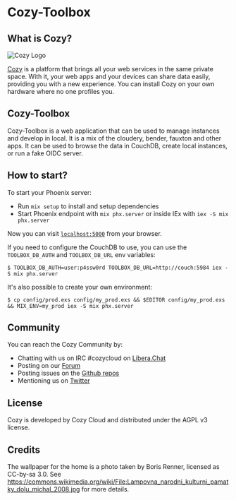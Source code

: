 # Cozy-Toolbox

## What is Cozy?

![Cozy Logo](https://cdn.rawgit.com/cozy/cozy-guidelines/master/templates/cozy_logo_small.svg)

[Cozy](https://cozy.io) is a platform that brings all your web services in the
same private space. With it, your web apps and your devices can share data
easily, providing you with a new experience. You can install Cozy on your own
hardware where no one profiles you.

## Cozy-Toolbox

Cozy-Toolbox is a web application that can be used to manage instances and
develop in local. It is a mix of the cloudery, bender, fauxton and other apps.
It can be used to browse the data in CouchDB, create local instances, or run
a fake OIDC server.

## How to start?

To start your Phoenix server:

  * Run `mix setup` to install and setup dependencies
  * Start Phoenix endpoint with `mix phx.server` or inside IEx with `iex -S mix phx.server`

Now you can visit [`localhost:5000`](http://localhost:5000) from your browser.

If you need to configure the CouchDB to use, you can use the `TOOLBOX_DB_AUTH`
and `TOOLBOX_DB_URL` env variables:

```
$ TOOLBOX_DB_AUTH=user:p4ssw0rd TOOLBOX_DB_URL=http://couch:5984 iex -S mix phx.server
```

It's also possible to create your own environment:

```
$ cp config/prod.exs config/my_prod.exs && $EDITOR config/my_prod.exs && MIX_ENV=my_prod iex -S mix phx.server
```

## Community

You can reach the Cozy Community by:

* Chatting with us on IRC #cozycloud on [Libera.Chat](https://web.libera.chat/#cozycloud)
* Posting on our [Forum](https://forum.cozy.io)
* Posting issues on the [Github repos](https://github.com/cozy/)
* Mentioning us on [Twitter](https://twitter.com/cozycloud)

## License

Cozy is developed by Cozy Cloud and distributed under the AGPL v3 license.

## Credits

The wallpaper for the home is a photo taken by Boris Renner, licensed as
CC-by-sa 3.0. See
https://commons.wikimedia.org/wiki/File:Lampovna_narodni_kulturni_pamatky_dolu_michal_2008.jpg
for more details.
